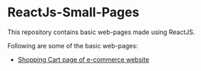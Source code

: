 # ReactJs-Small-Pages
This repository contains basic web-pages made using ReactJS.

Following are some of the basic web-pages:
- [Shopping Cart page of e-commerce website](https://github.com/DhwaniSondhi/ReactJs-Small-Pages/tree/master/counter-app)
